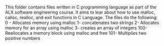 This folder contains files written in C programming language as part of the ALX software engineering course. It aims to lear about how to use malloc, calloc, realloc, and exit functions in C Language.
The files do the following:
0 - Allocates memory using malloc
1- concatenates two strings
2- Allocates memory for an array using malloc
3- creates an array of integers
100- Reallocates a memory block using malloc and free
101- Multiplies two positive numbers
